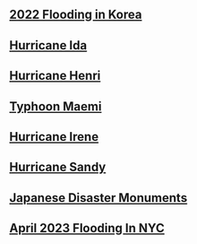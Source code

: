 

## [2022 Flooding in Korea](Flood22.html)

## [Hurricane Ida](Ida.html)

## [Hurricane Henri](Henri.html)

## [Typhoon Maemi](Maemi.html)

## [Hurricane Irene](Irene.html)

## [Hurricane Sandy](Sandy.html)

## [Japanese Disaster Monuments](JDM.html)

## [April 2023 Flooding In NYC](nycflld.html)
